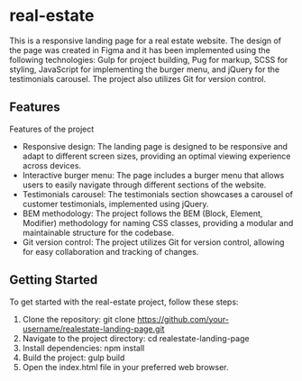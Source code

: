 # real-estate
This is a responsive landing page for a real estate website. The design of the page was created in Figma and it has been implemented using the following technologies: Gulp for project building, Pug for markup, SCSS for styling, JavaScript for implementing the burger menu, and jQuery for the testimonials carousel. The project also utilizes Git for version control.

<h2>Features</h2>
Features of the project

- Responsive design: The landing page is designed to be responsive and adapt to different screen sizes, providing an optimal viewing experience across devices.
- Interactive burger menu: The page includes a burger menu that allows users to easily navigate through different sections of the website.
- Testimonials carousel: The testimonials section showcases a carousel of customer testimonials, implemented using jQuery.
- BEM methodology: The project follows the BEM (Block, Element, Modifier) methodology for naming CSS classes, providing a modular and maintainable structure for the codebase.
- Git version control: The project utilizes Git for version control, allowing for easy collaboration and tracking of changes.

<h2>Getting Started</h2>
To get started with the real-estate project, follow these steps:

  1. Clone the repository: git clone https://github.com/your-username/realestate-landing-page.git
  2. Navigate to the project directory: cd realestate-landing-page
  3. Install dependencies: npm install
  4. Build the project: gulp build
  5. Open the index.html file in your preferred web browser.

